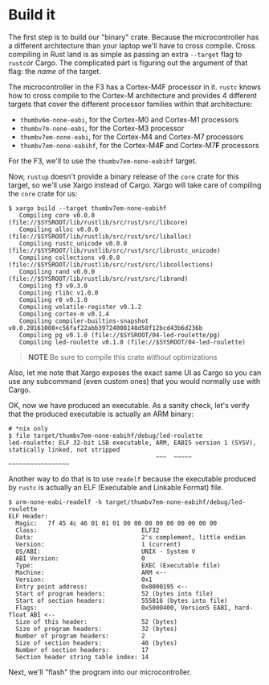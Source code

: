 # Build it

The first step is to build our "binary" crate. Because the microcontroller has
a different architecture than your laptop we'll have to cross compile. Cross
compiling in Rust land is as simple as passing an extra `--target` flag to
`rustc`or Cargo. The complicated part is figuring out the argument of that flag:
the *name* of the target.

The microcontroller in the F3 has a Cortex-M4F processor in it. `rustc` knows
how to cross compile to the Cortex-M architecture and provides 4 different
targets that cover the different processor families within that architecture:

- `thumbv6m-none-eabi`, for the Cortex-M0 and Cortex-M1 processors
- `thumbv7m-none-eabi`, for the Cortex-M3 processor
- `thumbv7em-none-eabi`, for the Cortex-M4 and Cortex-M7 processors
- `thumbv7em-none-eabihf`, for the Cortex-M4**F** and Cortex-M7**F** processors

For the F3, we'll to use the `thumbv7em-none-eabihf` target.

Now, `rustup` doesn't provide a binary release of the `core` crate for this
target, so we'll use Xargo instead of Cargo. Xargo will take care of compiling
the `core` crate for us:

```
$ xargo build --target thumbv7em-none-eabihf
   Compiling core v0.0.0 (file://$SYSROOT/lib/rustlib/src/rust/src/libcore)
   Compiling alloc v0.0.0 (file://$SYSROOT/lib/rustlib/src/rust/src/liballoc)
   Compiling rustc_unicode v0.0.0 (file://$SYSROOT/lib/rustlib/src/rust/src/librustc_unicode)
   Compiling collections v0.0.0 (file://$SYSROOT/lib/rustlib/src/rust/src/libcollections)
   Compiling rand v0.0.0 (file://$SYSROOT/lib/rustlib/src/rust/src/librand)
   Compiling f3 v0.3.0
   Compiling rlibc v1.0.0
   Compiling r0 v0.1.0
   Compiling volatile-register v0.1.2
   Compiling cortex-m v0.1.4
   Compiling compiler-builtins-snapshot v0.0.20161008+c56faf22abb39724008148d58f12bcd43b6d236b
   Compiling pg v0.1.0 (file://$SYSROOT/04-led-roulette/pg)
   Compiling led-roulette v0.1.0 (file://$SYSROOT/04-led-roulette)
```

> **NOTE** Be sure to compile this crate *without* optimizations

Also, let me note that Xargo exposes the exact same UI as Cargo so you can use
any subcommand (even custom ones) that you would normally use with Cargo.

OK, now we have produced an executable. As a sanity check, let's verify that
the produced executable is actually an ARM binary:

```
# *nix only
$ file target/thumbv7em-none-eabihf/debug/led-roulette
led-roulette: ELF 32-bit LSB executable, ARM, EABI5 version 1 (SYSV), statically linked, not stripped
                                         ~~~  ~~~~~                   ~~~~~~~~~~~~~~~~~
```

Another way to do that is to use `readelf` because the executable produced by
`rustc` is actually an ELF (Executable and Linkable Format) file.

```
$ arm-none-eabi-readelf -h target/thumbv7em-none-eabihf/debug/led-roulette
ELF Header:
  Magic:   7f 45 4c 46 01 01 01 00 00 00 00 00 00 00 00 00
  Class:                             ELF32
  Data:                              2's complement, little endian
  Version:                           1 (current)
  OS/ABI:                            UNIX - System V
  ABI Version:                       0
  Type:                              EXEC (Executable file)
  Machine:                           ARM <--
  Version:                           0x1
  Entry point address:               0x8000195 <--
  Start of program headers:          52 (bytes into file)
  Start of section headers:          555816 (bytes into file)
  Flags:                             0x5000400, Version5 EABI, hard-float ABI <--
  Size of this header:               52 (bytes)
  Size of program headers:           32 (bytes)
  Number of program headers:         2
  Size of section headers:           40 (bytes)
  Number of section headers:         17
  Section header string table index: 14
```

Next, we'll "flash" the program into our microcontroller.
